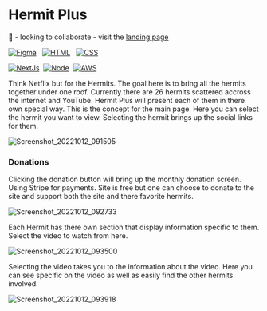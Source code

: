 # Hermit Plus

👯 - looking to collaborate - visit the [landing page](https://www.hermitplus.com)

[![Figma](https://img.shields.io/badge/Figma-design-blueviolet)](https://www.figma.com/file/1rA5nLglFEz6F1453wKwkG/Hermit-Plus?node-id=0%3A1)&nbsp;&nbsp;
[![HTML](https://img.shields.io/badge/HTML-Foundation_Code_v5-informational)](https://developer.mozilla.org/en-US/docs/Web/Guide/HTML/HTML5)&nbsp;&nbsp;
[![CSS](https://img.shields.io/badge/CSS-Cascade_Style_Sheet_v3-informational)](https://developer.mozilla.org/en-US/docs/Web/CSS)&nbsp;&nbsp;

[![NextJs](https://img.shields.io/badge/NextJs-v12-informational)](https://nextjs.org)&nbsp;
[![Node](https://img.shields.io/badge/NodeJS-v12-informational)](https://nodejs.org/en/)&nbsp;
[![AWS](https://img.shields.io/static/v1?label=AWS&message=services&color=orange)](https://aws.amazon.com/console/)

Think Netflix but for the Hermits. The goal here is to bring all the hermits together under one roof. Currently there are 26 hermits scattered accross the internet and YouTube. Hermit Plus will present each of them in there own special way. This is the concept for the main page. Here you can select the hermit you want to view. Selecting the hermit brings up the social links for them.

![Screenshot_20221012_091505](https://user-images.githubusercontent.com/44660994/195856780-1d0d0f3b-1fbd-4d81-af63-864375f420fa.png)

### Donations

Clicking the donation button will bring up the monthly donation screen. Using Stripe for payments. Site is free but one can choose to donate to the site and support both the site and there favorite hermits.

![Screenshot_20221012_092733](https://user-images.githubusercontent.com/44660994/195858043-0bd314ca-bdb0-410d-a914-7952fd8e9ce6.png)

Each Hermit has there own section that display information specific to them. Select the video to watch from here.

![Screenshot_20221012_093500](https://user-images.githubusercontent.com/44660994/195858943-9ce181bf-d6a1-4764-87ac-989745422734.png)

Selecting the video takes you to the information about the video. Here you can see specific on the video as well as easily find the other hermits involved.

![Screenshot_20221012_093918](https://user-images.githubusercontent.com/44660994/195859421-6ce23bc8-9950-46ac-8cbb-3bc85a360153.png)

<!--

**Here are some ideas to get you started:**

🙋‍♀️ A short introduction - what is your organization all about?
🌈 Contribution guidelines - how can the community get involved?
👩‍💻 Useful resources - where can the community find your docs? Is there anything else the community should know?
🍿 Fun facts - what does your team eat for breakfast?
🧙 Remember, you can do mighty things with the power of [Markdown](https://docs.github.com/github/writing-on-github/getting-started-with-writing-and-formatting-on-github/basic-writing-and-formatting-syntax)
-->
